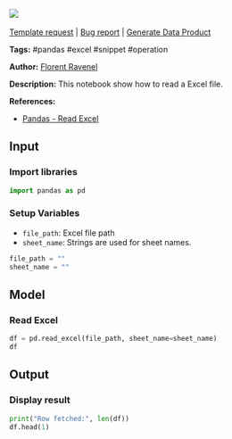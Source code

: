<a href="https://app.naas.ai/user-redirect/naas/downloader?url=https://raw.githubusercontent.com/jupyter-naas/awesome-notebooks/master/Pandas/Pandas_Read_Excel.ipynb" target="_parent"><img src="https://naasai-public.s3.eu-west-3.amazonaws.com/Open_in_Naas_Lab.svg"/></a><br><br><a href="https://github.com/jupyter-naas/awesome-notebooks/issues/new?assignees=&labels=&template=template-request.md&title=Tool+-+Action+of+the+notebook+">Template request</a> | <a href="https://github.com/jupyter-naas/awesome-notebooks/issues/new?assignees=&labels=bug&template=bug_report.md&title=Pandas+-+Read+Excel:+Error+short+description">Bug report</a> | <a href="https://app.naas.ai/user-redirect/naas/downloader?url=https://raw.githubusercontent.com/jupyter-naas/awesome-notebooks/master/Naas/Naas_Start_data_product.ipynb" target="_parent">Generate Data Product</a>

**Tags:** #pandas #excel #snippet #operation

**Author:** [Florent Ravenel](https://www.linkedin.com/in/florent-ravenel/)

**Description:** This notebook show how to read a Excel file.

**References:**
- [Pandas - Read Excel](https://pandas.pydata.org/docs/reference/api/pandas.read_excel.html)

## Input

### Import libraries


```python
import pandas as pd
```

### Setup Variables
- `file_path`: Excel file path
- `sheet_name`: Strings are used for sheet names.


```python
file_path = ""
sheet_name = ""
```

## Model

### Read Excel


```python
df = pd.read_excel(file_path, sheet_name=sheet_name)
df
```

## Output

### Display result


```python
print("Row fetched:", len(df))
df.head(1)
```
